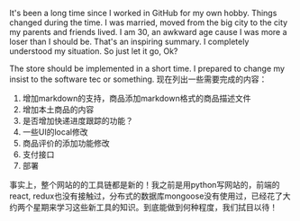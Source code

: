 It's been a long time since I worked in GitHub for my own hobby. Things changed during the time. I was married, moved from the big city to the city my parents and friends lived. I am 30, an awkward age cause I was more a loser than I should be.
That's an inspiring summary. I completely understood my situation. So just let it go, Ok?

The store should be implemented in a short time. I prepared to change my insist to the software tec or something.
现在列出一些需要完成的内容：
1. 增加markdown的支持，商品添加markdown格式的商品描述文件
2. 增加本土商品的内容
3. 是否增加快递进度跟踪的功能？
4. 一些UI的local修改
5. 商品评价的添加功能修改
6. 支付接口
7. 部署

事实上，整个网站的的工具链都是新的！我之前是用python写网站的，前端的react, redux也没有接触过，分布式的数据库mongoose没有使用过，已经花了大约两个星期来学习这些新工具的知识。到底能做到何种程度，我们拭目以待！

